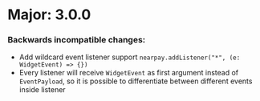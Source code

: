 # Major: 3.0.0

### Backwards incompatible changes:
* Add wildcard event listener support `nearpay.addListener("*", (e: WidgetEvent) => {})` 
* Every listener will receive `WidgetEvent` as first argument instead of `EventPayload`, so it is possible to differentiate between different events inside listener